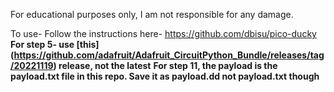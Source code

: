 For educational purposes only, I am not responsible for any damage.

To use-
Follow the instructions here- https://github.com/dbisu/pico-ducky
**For step 5- use [this] (https://github.com/adafruit/Adafruit_CircuitPython_Bundle/releases/tag/20221119) release, not the latest**
**For step 11, the payload is the payload.txt file in this repo. Save it as payload.dd not payload.txt though**
